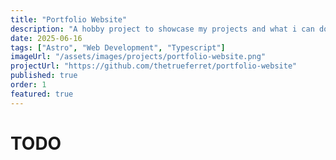 ```yaml
---
title: "Portfolio Website"
description: "A hobby project to showcase my projects and what i can do!"
date: 2025-06-16
tags: ["Astro", "Web Development", "Typescript"]
imageUrl: "/assets/images/projects/portfolio-website.png"
projectUrl: "https://github.com/thetrueferret/portfolio-website"
published: true
order: 1
featured: true
---
```


# TODO
